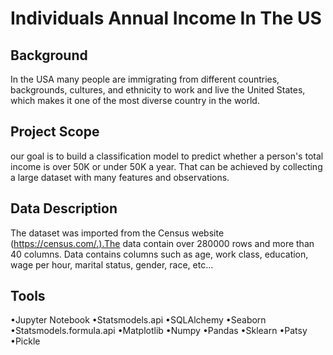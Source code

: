 # Individuals Annual Income In The US
## Background
In the USA many people are immigrating from different countries, backgrounds, cultures, and ethnicity to work and live the United States, which makes it one of the most diverse country in the world.
## Project Scope
our goal is to build a classification model to predict whether a person's total income is over 50K or under 50K a year. That can be achieved by collecting a large dataset with many features and observations.
## Data Description
The dataset was imported from the Census website (https://census.com/.).The data contain over 280000 rows and more than 40 columns. Data contains columns such as age, work class, education, wage per hour, marital status, gender, race, etc...
## Tools
•Jupyter Notebook •Statsmodels.api •SQLAlchemy •Seaborn •Statsmodels.formula.api •Matplotlib •Numpy •Pandas •Sklearn •Patsy
•Pickle
